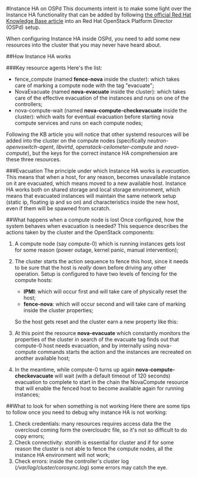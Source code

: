 #Instance HA on OSPd
This documents intent is to make some light over the Instance HA functionality that can be added by following <a href="https://access.redhat.com/articles/1544823" target="_blank">the official Red Hat Knowledge Base article</a> into an Red Hat OpenStack Platform Director (OSPd) setup.

When configuring Instance HA inside OSPd, you need to add some new resources into the cluster that you may never have heard about.

##How Instance HA works

###Key resource agents
Here's the list:

- fence_compute (named **fence-nova** inside the cluster): which takes care of marking a compute node with the tag "evacuate";
- NovaEvacuate (named **nova-evacuate** inside the cluster): which takes care of the effective evacuation of the instances and runs on one of the controllers;
- nova-compute-wait (named **nova-compute-checkevacuate** inside the cluster): which waits for eventual evacuation before starting nova compute services and runs on each compute nodes;

Following the KB article you will notice that other systemd resources will be added into the cluster on the compute nodes (specifically *neutron-openvswitch-agent*, *libvirtd*, *openstack-ceilometer-compute* and *nova-compute*), but the keys for the correct instance HA comprehension are these three resources.

###Evacuation
The principle under which Instance HA works is *evacuation*. This means that when a host, for any reason, becomes unavailable instance on it are evacuated, which means moved to a new available host.
Instance HA works both on shared storage and local storage environment, which means that evacuated instances will maintain the same network setup (static ip, floating ip and so on) and characteristics inside the new host, even if them will be spawned from scratch.

##What happens when a compute node is lost
Once configured, how the system behaves when evacuation is needed? This sequence describes the actions taken by the cluster and the OpenStack components:

1. A compute node (say compute-0) which is running instances gets lost for some reason (power outage, kernel panic, manual intervention);
2. The cluster starts the action sequence to fence this host, since it needs to be sure that the host is *really* down before driving any other operation. Setup is configured to have two levels of fencing for the compute hosts:

    * **IPMI**: which will occur first and will take care of physically reset the host;
    * **fence-nova**: which will occur second and will take care of marking inside the cluster properties;

    So the host gets reset and the cluster earn a new property like this:

3. At this point the resource **nova-evacuate** which constantly monitors the properties of the cluster in search of the evacuate tag finds out that compute-0 host needs evacuation, and by internally using nova-compute commands starts the action and the instances are recreated on another available host;
4. In the meantime, while compute-0 turns up again **nova-compute-checkevacuate** will wait (with a default timeout of 120 seconds) evacuation to complete to start in the chain the NovaCompute resource that will enable the fenced host to become available again for running instances;

##What to look for when something is not working
Here there are some tips to follow once you need to debug why instance HA is not working:

1. Check credentials: many resources requires access data the the overcloud coming form the overcloudrc file, so it's not so difficult to do copy errors;
2. Check connectivity: stonith is essential for cluster and if for some reason the cluster is not able to fence the compute nodes, all the instance HA environment will not work;
3. Check errors: inside the controller's cluster log (*/var/log/cluster/corosync.log*) some errors may catch the eye.